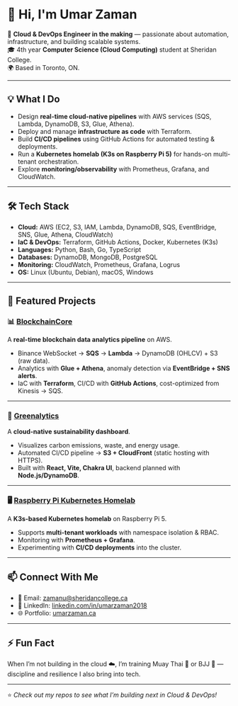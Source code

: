 # 👋 Hi, I'm Umar Zaman  

🚀 **Cloud & DevOps Engineer in the making** — passionate about automation, infrastructure, and building scalable systems.  
🎓 4th year **Computer Science (Cloud Computing)** student at Sheridan College.  
🌍 Based in Toronto, ON.  

---

## 💡 What I Do
- Design **real-time cloud-native pipelines** with AWS services (SQS, Lambda, DynamoDB, S3, Glue, Athena).  
- Deploy and manage **infrastructure as code** with Terraform.  
- Build **CI/CD pipelines** using GitHub Actions for automated testing & deployments.  
- Run a **Kubernetes homelab (K3s on Raspberry Pi 5)** for hands-on multi-tenant orchestration.  
- Explore **monitoring/observability** with Prometheus, Grafana, and CloudWatch.  

---

## 🛠️ Tech Stack
- **Cloud:** AWS (EC2, S3, IAM, Lambda, DynamoDB, SQS, EventBridge, SNS, Glue, Athena, CloudWatch)  
- **IaC & DevOps:** Terraform, GitHub Actions, Docker, Kubernetes (K3s)  
- **Languages:** Python, Bash, Go, TypeScript  
- **Databases:** DynamoDB, MongoDB, PostgreSQL  
- **Monitoring:** CloudWatch, Prometheus, Grafana, Logrus  
- **OS:** Linux (Ubuntu, Debian), macOS, Windows  

---

## 🔧 Featured Projects  

### 📊 [BlockchainCore](https://github.com/umar11b/BlockchainCore)  
A **real-time blockchain data analytics pipeline** on AWS.  
- Binance WebSocket → **SQS** → **Lambda** → DynamoDB (OHLCV) + S3 (raw data).  
- Analytics with **Glue + Athena**, anomaly detection via **EventBridge + SNS alerts**.  
- IaC with **Terraform**, CI/CD with **GitHub Actions**, cost-optimized from Kinesis → SQS.  

---

### 🌱 [Greenalytics](https://github.com/umar11b/Greenalytics)  
A **cloud-native sustainability dashboard**.  
- Visualizes carbon emissions, waste, and energy usage.  
- Automated CI/CD pipeline → **S3 + CloudFront** (static hosting with HTTPS).  
- Built with **React, Vite, Chakra UI**, backend planned with **Node.js/DynamoDB**.  

---

### 🖥️ [Raspberry Pi Kubernetes Homelab](#)  
A **K3s-based Kubernetes homelab** on Raspberry Pi 5.  
- Supports **multi-tenant workloads** with namespace isolation & RBAC.  
- Monitoring with **Prometheus + Grafana**.  
- Experimenting with **CI/CD deployments** into the cluster.  

---

## 📫 Connect With Me
- 📧 Email: [zamanu@sheridancollege.ca](mailto:zamanu@sheridancollege.ca)  
- 💼 LinkedIn: [linkedin.com/in/umarzaman2018](https://linkedin.com/in/umarzaman2018)  
- 🌐 Portfolio: [umarzaman.ca](https://umarzaman.ca)  

---

## ⚡ Fun Fact
When I’m not building in the cloud ☁️, I’m training Muay Thai 🥊 or BJJ 🥋 — discipline and resilience I also bring into tech.  

---

⭐️ *Check out my repos to see what I’m building next in Cloud & DevOps!*  
